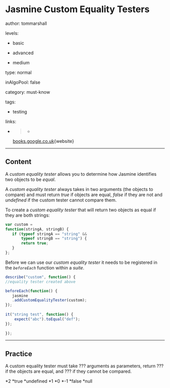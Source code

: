 # Jasmine Custom Equality Testers
author: tommarshall

levels:

  - basic

  - advanced

  - medium

type: normal

inAlgoPool: false

category: must-know

tags:

  - testing

links:

  - >-
    [books.google.co.uk](https://books.google.co.uk/books?id=WNmtCAAAQBAJ&pg=PA66&lpg=PA66&dq=custom+equality+testers+jasmine&source=bl&ots=PVJUoIkOEp&sig=FlgUdGy2xtn31ucBcLjB_QIc9y0&hl=en&sa=X&ved=0ahUKEwiXjaPAvLjKAhXJfRoKHX9xBQIQ6AEINjAE#v=onepage&q&f=false){website}

---
## Content

A *custom equality tester* allows you to determine how Jasmine identifies two objects to be *equal*. 

A *custom equality tester* always takes in two arguments (the objects to compare) and must return *true* if objects are equal, *false* if they are not and *undefined* if the custom tester cannot compare them.

To create a *custom equality tester* that will return two objects as equal if they are both strings:

```JavaScript
var custom = 
function(stringA, stringB) {	
   if (typeof stringA == "string" &&
       typeof stringB == "string") {       
       return true;
   }
};

```
Before we can use our *custom equality tester* it needs to be registered in the *`beforeEach`* function within a *suite*.
```JavaScript
describe("custom", function() {
//equality tester created above

beforeEach(function() {
   jasmine
   .addCustomEqualityTester(custom);
});
		
it("string test", function() {
    expect("abc").toEqual("def");
});
  
});

```

---
## Practice

A custom equality tester must take ??? arguments as parameters, return ??? if the objects are equal, and ??? if they cannot be compared.

*2
*true
*undefined
*1
*0
*-1
*false
*null